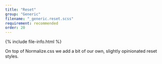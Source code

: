 ```yaml
---
title: "Reset"
group: "Generic"
filename: "_generic.reset.scss"
requirement: recommended
order: 20
---
```


{% include file-info.html %}

On top of Normalize.css we add a bit of our own, slightly opinionated reset styles.
